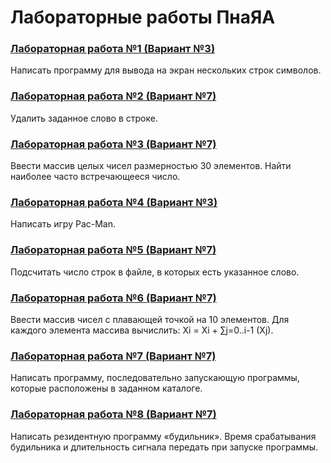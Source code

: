 # Лабораторные работы ПнаЯА
### [Лабораторная работа №1 (Вариант №3)](https://github.com/mxrpheus6/bsuirLabs/tree/main/3sem/ПнаЯА/laba1)
Написать программу для вывода на экран нескольких строк символов.
### [Лабораторная работа №2 (Вариант №7)](https://github.com/mxrpheus6/bsuirLabs/tree/main/3sem/ПнаЯА/laba2)
Удалить заданное слово в строке.
### [Лабораторная работа №3 (Вариант №7)](https://github.com/mxrpheus6/bsuirLabs/tree/main/3sem/ПнаЯА/laba3)
Ввести массив целых чисел размерностью 30 элементов. Найти наиболее
часто встречающееся число.
### [Лабораторная работа №4 (Вариант №3)](https://github.com/mxrpheus6/bsuirLabs/tree/main/3sem/ПнаЯА/laba4)
Написать игру Pac-Man.
### [Лабораторная работа №5 (Вариант №7)](https://github.com/mxrpheus6/bsuirLabs/tree/main/3sem/ПнаЯА/laba5)
Подсчитать число строк в файле, в которых есть указанное слово.
### [Лабораторная работа №6 (Вариант №7)](https://github.com/mxrpheus6/bsuirLabs/tree/main/3sem/ПнаЯА/laba6)
Ввести массив чисел с плавающей точкой на 10 элементов. Для каждого 
элемента массива вычислить: Хi = Xi + ∑j=0..i-1 (Xj).
### [Лабораторная работа №7 (Вариант №7)](https://github.com/mxrpheus6/bsuirLabs/tree/main/3sem/ПнаЯА/laba7)
Написать программу, последовательно запускающую программы, которые расположены в заданном каталоге.
### [Лабораторная работа №8 (Вариант №7)](https://github.com/mxrpheus6/bsuirLabs/tree/main/3sem/ПнаЯА/laba8)
Написать резидентную программу «будильник». Время срабатывания будильника и длительность сигнала передать при запуске программы.
